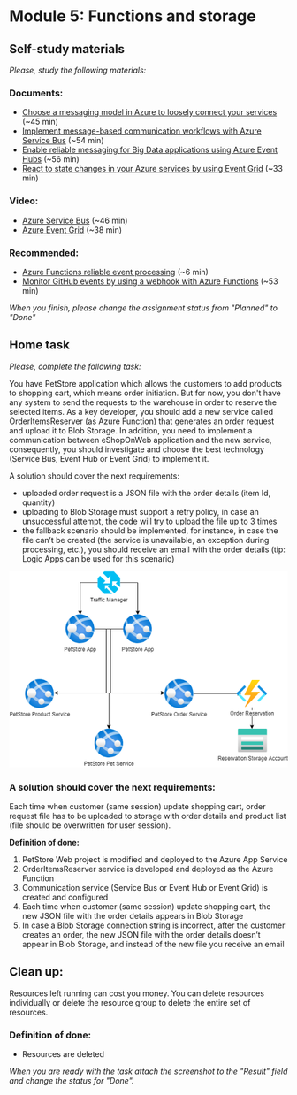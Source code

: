 # Module 5: Functions and storage
## Self-study materials

*Please, study the following materials:*
### Documents:
- [Choose a messaging model in Azure to loosely connect your services](https://docs.microsoft.com/en-us/learn/modules/choose-a-messaging-model-in-azure-to-connect-your-services/) (~45 min)
- [Implement message-based communication workflows with Azure Service Bus](https://docs.microsoft.com/en-us/learn/modules/implement-message-workflows-with-service-bus/) (~54 min)
- [Enable reliable messaging for Big Data applications using Azure Event Hubs](https://docs.microsoft.com/en-us/learn/modules/enable-reliable-messaging-for-big-data-apps-using-event-hubs/) (~56 min)
- [React to state changes in your Azure services by using Event Grid](https://docs.microsoft.com/en-us/learn/modules/react-to-state-changes-using-event-grid/) (~33 min)

### Video:
- [Azure Service Bus](https://www.linkedin.com/learning/azure-service-bus) (~46 min)
- [Azure Event Grid](https://www.linkedin.com/learning/azure-event-grid) (~38 min)

### Recommended:
- [Azure Functions reliable event processing](https://docs.microsoft.com/en-us/azure/azure-functions/functions-reliable-event-processing) (~6 min)
- [Monitor GitHub events by using a webhook with Azure Functions](https://docs.microsoft.com/en-us/learn/modules/monitor-github-events-with-a-function-triggered-by-a-webhook/) (~53 min)

*When you finish, please change the assignment status from "Planned" to "Done"*

## Home task
*Please, complete the following task:*

You have PetStore application which allows the customers to add products to shopping cart, which means order initiation. 
But for now, you don't have any system to send the requests to the warehouse in order to reserve the selected items.
As a key developer, you should add a new service called OrderItemsReserver (as Azure Function) that generates an order request and upload it to Blob Storage. In addition, you need to implement a communication between eShopOnWeb application and the new service, consequently, you should investigate and choose the best technology (Service Bus, Event Hub or Event Grid) to implement it.

A solution should cover the next requirements:

- uploaded order request is a JSON file with the order details (item Id, quantity)
- uploading to Blob Storage must support a retry policy, in case an unsuccessful attempt, the code will try to upload the file up to 3 times 
- the fallback scenario should be implemented, for instance, in case the file can’t be created (the service is unavailable, an exception during processing, etc.), you should receive an email with the order details (tip: Logic Apps can be used for this scenario)

![PetStore with Reservation](CloudXJavaAzureDev-module8.png)

### A solution should cover the next requirements:

Each time when customer (same session) update shopping cart, order request file has to be uploaded to storage with order details and product list (file should be overwritten for user session).

**Definition of done:**

1. PetStore Web project is modified and deployed to the Azure App Service 
2. OrderItemsReserver service is developed and deployed as the Azure Function 
3. Communication service (Service Bus or Event Hub or Event Grid) is created and configured 
4. Each time when customer (same session) update shopping cart, the new JSON file with the order details appears in Blob Storage 
5. In case a Blob Storage connection string is incorrect, after the customer creates an order, the new JSON file with the order details doesn’t appear in Blob Storage, and instead of the new file you receive an email

## Clean up:
Resources left running can cost you money. You can delete resources individually or delete the resource group to delete the entire set of resources.
### Definition of done:
- Resources are deleted

*When you are ready with the task attach the screenshot to the "Result" field and change the status for "Done".*